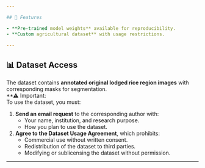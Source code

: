 ```yaml
---

## 🚀 Features

- **Pre-trained model weights** available for reproducibility.
- **Custom agricultural dataset** with usage restrictions.

---
```


## 📊 Dataset Access

The dataset contains **annotated original lodged rice region images** with corresponding masks for segmentation.  
**⚠ Important:  
To use the dataset, you must:

1. **Send an email request** to the corresponding author with:
   - Your name, institution, and research purpose.
   - How you plan to use the dataset.
2. **Agree to the Dataset Usage Agreement**, which prohibits:
   - Commercial use without written consent.
   - Redistribution of the dataset to third parties.
   - Modifying or sublicensing the dataset without permission.

---